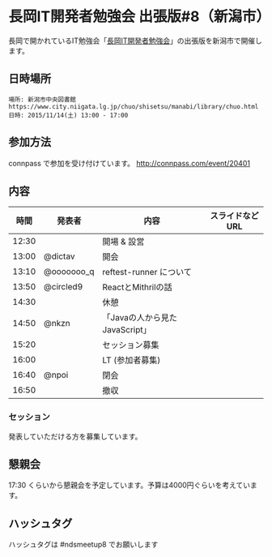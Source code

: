 長岡IT開発者勉強会 出張版#8（新潟市）
=====================================

長岡で開かれているIT勉強会「[長岡IT開発者勉強会](http://nagaoka.techtalk.jp/)」の出張版を新潟市で開催します。

## 日時場所

```
場所: 新潟市中央図書館 https://www.city.niigata.lg.jp/chuo/shisetsu/manabi/library/chuo.html
日時: 2015/11/14(土) 13:00 - 17:00
```

## 参加方法

connpass で参加を受け付けています。
http://connpass.com/event/20401

## 内容

| 時間  | 発表者     | 内容                           | スライドなど URL |
|-------|------------|--------------------------------|------------------|
| 12:30 |            | 開場 & 設営                    |                  |
| 13:00 | @dictav    | 開会                           |                  |
| 13:10 | @ooooooo_q | reftest-runner について        |                  |
| 13:50 | @circled9  | ReactとMithrilの話             |                  |
| 14:30 |            | 休憩                           |                  |
| 14:50 | @nkzn      | 「Javaの人から見たJavaScript」 |                  |
| 15:20 |            | セッション募集                 |                  |
| 16:00 |            | LT (参加者募集)                |                  |
| 16:40 | @npoi      | 閉会                           |                  |
| 16:50 |            | 撤収                           |                  |

### セッション

発表していただける方を募集しています。

## 懇親会

17:30 くらいから懇親会を予定しています。予算は4000円ぐらいを考えています。

## ハッシュタグ

ハッシュタグは #ndsmeetup8 でお願いします
